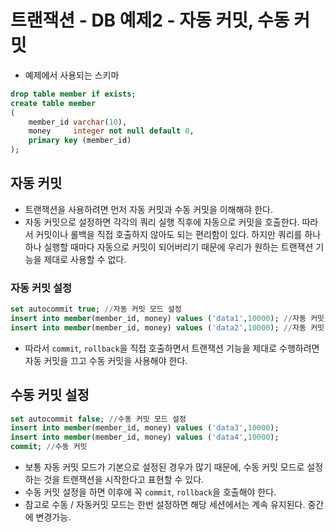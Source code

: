 # 트랜잭션 - DB 예제2 - 자동 커밋, 수동 커밋
- 예제에서 사용되는 스키마
```sql
drop table member if exists;
create table member
(
    member_id varchar(10),
    money     integer not null default 0,
    primary key (member_id)
);
```

## 자동 커밋
- 트랜잭션을 사용하려면 먼저 자동 커밋과 수동 커밋을 이해해햐 한다.
- 자동 커밋으로 설정하면 각각의 쿼리 실행 직후에 자동으로 커밋을 호출한다. 따라서 커밋이나 롤백을 직접
호출하지 않아도 되는 편리함이 있다. 하지만 쿼리를 하나하나 실행할 때마다 자동으로 커밋이 되어버리기
때문에 우리가 원하는 트랜잭션 기능을 제대로 사용할 수 없다.

### 자동 커밋 설정
```sql
set autocommit true; //자동 커밋 모드 설정
insert into member(member_id, money) values ('data1',10000); //자동 커밋
insert into member(member_id, money) values ('data2',10000); //자동 커밋
```
- 따라서 `commit`, `rollback`을 직접 호출하면서 트랜잭션 기능을 제대로 수행하려면 자동 커밋을
끄고 수동 커밋을 사용해야 한다.

## 수동 커밋 설정
```sql
set autocommit false; //수동 커밋 모드 설정
insert into member(member_id, money) values ('data3',10000);
insert into member(member_id, money) values ('data4',10000);
commit; //수동 커밋
```
- 보통 자동 커밋 모드가 기본으로 설정된 경우가 많기 때문에, 수동 커밋 모드로 설정하는 것을
트랜잭션을 시작한다고 표현할 수 있다.
- 수동 커밋 설정을 하면 이후에 꼭 `commit`, `rollback`을 호출해야 한다.
- 참고로 수동 / 자동커밋 모드는 한번 설정하면 해당 세션에서는 계속 유지된다. 중간에 변경가능.
